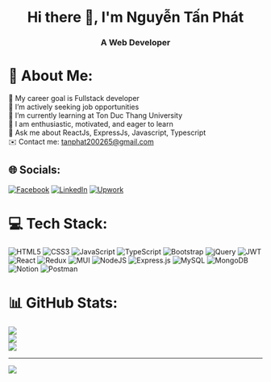 <h1 align="center">Hi there 👋, I'm Nguyễn Tấn Phát</h1>
<h3 align="center">A Web Developer</h3>

# 💫 About Me:
🔭 My career goal is Fullstack developer<br>🤝 I’m actively seeking job opportunities<br>🌱 I’m currently learning at Ton Duc Thang University<br>💬 I am enthusiastic, motivated, and eager to learn<br>👀 Ask me about ReactJs, ExpressJs, Javascript, Typescript<br>✉️ Contact me: tanphat200265@gmail.com


## 🌐 Socials:
[![Facebook](https://img.shields.io/badge/Facebook-%231877F2.svg?logo=Facebook&logoColor=white)](https://facebook.com/phahuydiacau) [![LinkedIn](https://img.shields.io/badge/LinkedIn-%230077B5.svg?logo=linkedin&logoColor=white)](https://linkedin.com/in/nguy%E1%BB%85n-t%E1%BA%A5n-ph%C3%A1t-006564218/) [![Upwork](https://img.shields.io/badge/-UpWork-green)](https://www.upwork.com/freelancers/~019c612a283a903d4b)

# 💻 Tech Stack:
![HTML5](https://img.shields.io/badge/html5-%23E34F26.svg?style=flat&logo=html5&logoColor=white) ![CSS3](https://img.shields.io/badge/css3-%231572B6.svg?style=flat&logo=css3&logoColor=white) ![JavaScript](https://img.shields.io/badge/javascript-%23323330.svg?style=flat&logo=javascript&logoColor=%23F7DF1E) ![TypeScript](https://img.shields.io/badge/typescript-%23007ACC.svg?style=flat&logo=typescript&logoColor=white) ![Bootstrap](https://img.shields.io/badge/bootstrap-%23563D7C.svg?style=flat&logo=bootstrap&logoColor=white) ![jQuery](https://img.shields.io/badge/jquery-%230769AD.svg?style=flat&logo=jquery&logoColor=white) ![JWT](https://img.shields.io/badge/JWT-black?style=flat&logo=JSON%20web%20tokens) ![React](https://img.shields.io/badge/react-%2320232a.svg?style=flat&logo=react&logoColor=%2361DAFB) ![Redux](https://img.shields.io/badge/redux-%23593d88.svg?style=flat&logo=redux&logoColor=white) ![MUI](https://img.shields.io/badge/MUI-%230081CB.svg?style=flat&logo=material-ui&logoColor=white) ![NodeJS](https://img.shields.io/badge/node.js-6DA55F?style=flat&logo=node.js&logoColor=white) ![Express.js](https://img.shields.io/badge/express.js-%23404d59.svg?style=flat&logo=express&logoColor=%2361DAFB) ![MySQL](https://img.shields.io/badge/mysql-%2300f.svg?style=flat&logo=mysql&logoColor=white) ![MongoDB](https://img.shields.io/badge/MongoDB-%234ea94b.svg?style=flat&logo=mongodb&logoColor=white) ![Notion](https://img.shields.io/badge/Notion-%23000000.svg?style=flat&logo=notion&logoColor=white) ![Postman](https://img.shields.io/badge/Postman-FF6C37?style=flat&logo=postman&logoColor=white)
# 📊 GitHub Stats:
![](https://github-readme-stats.vercel.app/api?username=IT-NguyenTanPhat&theme=dark&hide_border=true&include_all_commits=false&count_private=false)<br/>
![](https://github-readme-streak-stats.herokuapp.com/?user=IT-NguyenTanPhat&theme=dark&hide_border=true)<br/>
![](https://github-readme-stats.vercel.app/api/top-langs/?username=IT-NguyenTanPhat&theme=dark&hide_border=true&include_all_commits=false&count_private=false&layout=compact)

---
[![](https://visitcount.itsvg.in/api?id=IT-NguyenTanPhat&icon=5&color=1)](https://visitcount.itsvg.in)

